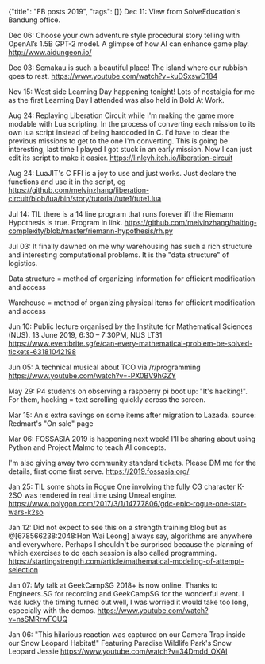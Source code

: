 {"title": "FB posts 2019", "tags": []}
Dec 11: View from SolveEducation's Bandung office.

Dec 06: Choose your own adventure style procedural story telling with OpenAI’s 1.5B GPT-2 model. A glimpse of how AI can enhance game play.
http://www.aidungeon.io/

Dec 03: Semakau is such a beautiful place! The island where our rubbish goes to rest.
https://www.youtube.com/watch?v=kuDSxswD184

Nov 15: West side Learning Day happening tonight! Lots of nostalgia for me as the first Learning Day I attended was also held in Bold At Work.

Aug 24: Replaying Liberation Circuit while I'm making the game more modable with Lua scripting. In the process of converting each mission to its own lua script instead of being hardcoded in C. I'd have to clear the previous missions to get to the one I'm converting. This is going be interesting, last time I played I got stuck in an early mission. Now I can just edit its script to make it easier.
https://linleyh.itch.io/liberation-circuit

Aug 24: LuaJIT's C FFI is a joy to use and just works. Just declare the functions and use it in the script, eg https://github.com/melvinzhang/liberation-circuit/blob/lua/bin/story/tutorial/tute1/tute1.lua

Jul 14: TIL there is a 14 line program that runs forever iff the Riemann Hypothesis is true. Program in link.
https://github.com/melvinzhang/halting-complexity/blob/master/riemann-hypothesis/rh.py

Jul 03: It finally dawned on me why warehousing has such a rich structure and interesting computational problems. It is the "data structure"  of logistics.

Data structure = method of organizing information for efficient modification and access

Warehouse = method of organizing physical items for efficient modification and access

Jun 10: Public lecture organised by the Institute for Mathematical Sciences (NUS). 13 June 2019, 6:30 – 7:30PM, NUS LT31
https://www.eventbrite.sg/e/can-every-mathematical-problem-be-solved-tickets-63181042198

Jun 05: A technical musical about TCO via /r/programming
https://www.youtube.com/watch?v=-PX0BV9hGZY

May 29: P4 students on observing a raspberry pi boot up: "It's hacking!". For them, hacking = text scrolling quickly across the screen.

Mar 15: An ε extra savings on some items after migration to Lazada. source: Redmart's "On sale" page

Mar 06: FOSSASIA 2019 is happening next week! I'll be sharing about using Python and Project Malmo to teach AI concepts.

I'm also giving away two community standard tickets. Please DM me for the details, first come first serve.
https://2019.fossasia.org/

Jan 25: TIL some shots in Rogue One involving the fully CG character K-2SO was rendered in real time using Unreal engine.
https://www.polygon.com/2017/3/1/14777806/gdc-epic-rogue-one-star-wars-k2so

Jan 12: Did not expect to see this on a strength training blog but as @[678566238:2048:Hon Wai Leong] always say, algorithms are anywhere and everywhere. Perhaps I shouldn't be surprised because the planning of which exercises to do each session is also called programming.
https://startingstrength.com/article/mathematical-modeling-of-attempt-selection

Jan 07: My talk at GeekCampSG 2018+ is now online. Thanks to Engineers.SG for recording and GeekCampSG for the wonderful event. I was lucky the timing turned out well, I was worried it would take too long, especially with the demos.
https://www.youtube.com/watch?v=nsSMRrwFCUQ

Jan 06: "This hilarious reaction was captured on our Camera Trap inside our Snow Leopard Habitat!" Featuring Paradise Wildlife Park's Snow Leopard Jessie
https://www.youtube.com/watch?v=34Dmdd_OXAI

